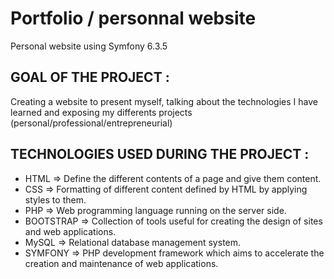 # Portfolio / personnal website

Personal website using Symfony 6.3.5

## GOAL OF THE PROJECT : 
Creating a website to present myself, talking about the technologies I have learned and exposing my differents projects (personal/professional/entrepreneurial)

## TECHNOLOGIES USED DURING THE PROJECT :
- HTML => Define the different contents of a page and give them content.
- CSS => Formatting of different content defined by HTML by applying styles to them.
- PHP => Web programming language running on the server side.
- BOOTSTRAP => Collection of tools useful for creating the design of sites and web applications.
- MySQL => Relational database management system.
- SYMFONY => PHP development framework which aims to accelerate the creation and maintenance of web applications.
